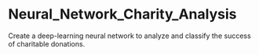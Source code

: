# Neural_Network_Charity_Analysis
Create a deep-learning neural network to analyze and classify the success of charitable donations.
